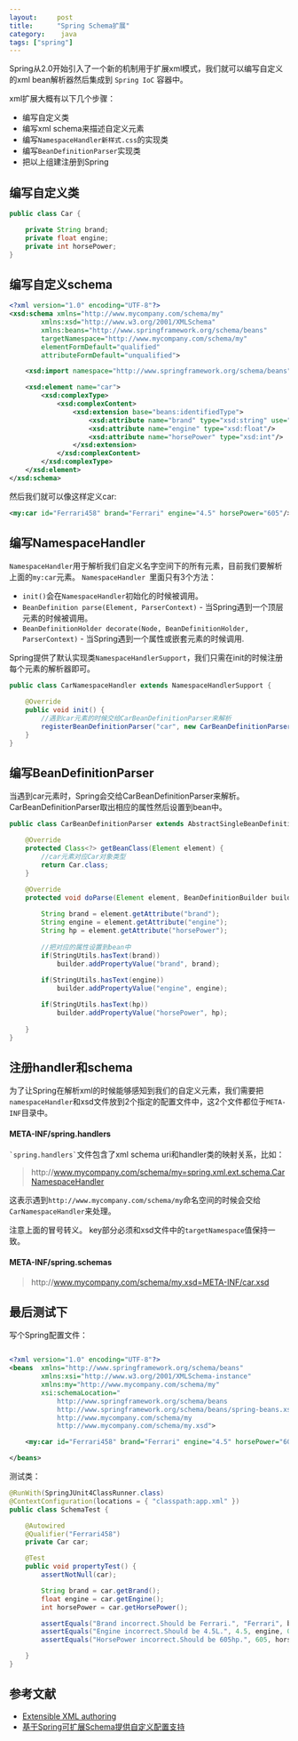 ```yaml
---
layout:     post
title:      "Spring Schema扩展"
category:    java
tags: ["spring"]
---
```


Spring从2.0开始引入了一个新的机制用于扩展xml模式，我们就可以编写自定义的xml bean解析器然后集成到 `Spring IoC` 容器中。

xml扩展大概有以下几个步骤：

- 编写自定义类
- 编写xml schema来描述自定义元素
- 编写`NamespaceHandler新样式.css`的实现类
- 编写`BeanDefinitionParser`实现类
- 把以上组建注册到Spring

<!-- more -->

## 编写自定义类

```java
public class Car {

	private String brand;
	private float engine;
	private int horsePower;
}
```

## 编写自定义schema
```xml
<?xml version="1.0" encoding="UTF-8"?>
<xsd:schema xmlns="http://www.mycompany.com/schema/my"
        xmlns:xsd="http://www.w3.org/2001/XMLSchema"
        xmlns:beans="http://www.springframework.org/schema/beans"
        targetNamespace="http://www.mycompany.com/schema/my"
        elementFormDefault="qualified"
        attributeFormDefault="unqualified">

    <xsd:import namespace="http://www.springframework.org/schema/beans"/>

    <xsd:element name="car">
        <xsd:complexType>
            <xsd:complexContent>
                <xsd:extension base="beans:identifiedType">
                    <xsd:attribute name="brand" type="xsd:string" use="required"/>
                    <xsd:attribute name="engine" type="xsd:float"/>
                    <xsd:attribute name="horsePower" type="xsd:int"/>
                </xsd:extension>
            </xsd:complexContent>
        </xsd:complexType>
    </xsd:element>
</xsd:schema>
```
然后我们就可以像这样定义car:
```xml
<my:car id="Ferrari458" brand="Ferrari" engine="4.5" horsePower="605"/>
```

## 编写NamespaceHandler
`NamespaceHandler`用于解析我们自定义名字空间下的所有元素，目前我们要解析上面的`my:car`元素。
`NamespaceHandler `里面只有3个方法：
- `init()`会在`NamespaceHandler`初始化的时候被调用。
- `BeanDefinition parse(Element, ParserContext)` - 当Spring遇到一个顶层元素的时候被调用。
- `BeanDefinitionHolder decorate(Node, BeanDefinitionHolder, ParserContext)` - 当Spring遇到一个属性或嵌套元素的时候调用.

Spring提供了默认实现类`NamespaceHandlerSupport`，我们只需在init的时候注册每个元素的解析器即可。

```java
public class CarNamespaceHandler extends NamespaceHandlerSupport {

	@Override
	public void init() {
		//遇到car元素的时候交给CarBeanDefinitionParser来解析
		registerBeanDefinitionParser("car", new CarBeanDefinitionParser());
	}
}
```

## 编写BeanDefinitionParser

当遇到car元素时，Spring会交给CarBeanDefinitionParser来解析。CarBeanDefinitionParser取出相应的属性然后设置到bean中。

```java
public class CarBeanDefinitionParser extends AbstractSingleBeanDefinitionParser {

	@Override
	protected Class<?> getBeanClass(Element element) {
		//car元素对应Car对象类型
		return Car.class;
	}

	@Override
	protected void doParse(Element element, BeanDefinitionBuilder builder) {
		
		String brand = element.getAttribute("brand");
		String engine = element.getAttribute("engine");
		String hp = element.getAttribute("horsePower");
		
		//把对应的属性设置到bean中
		if(StringUtils.hasText(brand))
			builder.addPropertyValue("brand", brand);
		
		if(StringUtils.hasText(engine))
			builder.addPropertyValue("engine", engine);

		if(StringUtils.hasText(hp))
			builder.addPropertyValue("horsePower", hp);
		
	}
}
```

## 注册handler和schema
为了让Spring在解析xml的时候能够感知到我们的自定义元素，我们需要把`namespaceHandler`和xsd文件放到2个指定的配置文件中，这2个文件都位于`META-INF`目录中。
#### META-INF/spring.handlers
`` `spring.handlers` ``文件包含了xml schema uri和handler类的映射关系，比如：
>http\://www.mycompany.com/schema/my=spring.xml.ext.schema.CarNamespaceHandler

这表示遇到`http://www.mycompany.com/schema/my`命名空间的时候会交给`CarNamespaceHandler`来处理。

注意上面的冒号转义。
key部分必须和xsd文件中的`targetNamespace`值保持一致。

#### META-INF/spring.schemas

>http\://www.mycompany.com/schema/my.xsd=META-INF/car.xsd


## 最后测试下

写个Spring配置文件：
```xml

<?xml version="1.0" encoding="UTF-8"?>
<beans 	xmlns="http://www.springframework.org/schema/beans" 
		xmlns:xsi="http://www.w3.org/2001/XMLSchema-instance" 
		xmlns:my="http://www.mycompany.com/schema/my"
		xsi:schemaLocation="
	        http://www.springframework.org/schema/beans 
	        http://www.springframework.org/schema/beans/spring-beans.xsd
	        http://www.mycompany.com/schema/my 
	        http://www.mycompany.com/schema/my.xsd">

	<my:car id="Ferrari458" brand="Ferrari" engine="4.5" horsePower="605" />

</beans>

```

测试类：
```java
@RunWith(SpringJUnit4ClassRunner.class)
@ContextConfiguration(locations = { "classpath:app.xml" })
public class SchemaTest {

	@Autowired
	@Qualifier("Ferrari458")
	private Car car;

	@Test
	public void propertyTest() {
		assertNotNull(car);

		String brand = car.getBrand();
		float engine = car.getEngine();
		int horsePower = car.getHorsePower();

		assertEquals("Brand incorrect.Should be Ferrari.", "Ferrari", brand);
		assertEquals("Engine incorrect.Should be 4.5L.", 4.5, engine, 0.000001);
		assertEquals("HorsePower incorrect.Should be 605hp.", 605, horsePower);

	}
}

```

## 参考文献
- [Extensible XML authoring](http://docs.spring.io/spring/docs/current/spring-framework-reference/htmlsingle/#xml-custom)
- [基于Spring可扩展Schema提供自定义配置支持](http://blog.csdn.net/cutesource/article/details/5864562)
